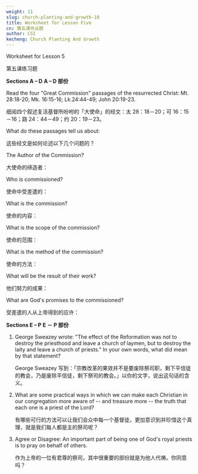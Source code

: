 ```yaml
---
weight: 11
slug: church-planting-and-growth-10
title: Worksheet for Lesson Five
cn: 第五课作业题
author: CSI
kecheng: Church Planting And Growth
---
```


Worksheet for Lesson 5

第五课练习题

**Sections A – D**
**A – D 部份**

Read the four "Great Commission" passages of the resurrected Christ: Mt. 28:18-20; Mk. 16:15-16; Lk.24:44-49; John 20:19-23.

细阅四个叙述复活基督所吩咐的「大使命」的经文：太 28：18－20；可 16：15－16；路 24：44－49；约 20：19－23。

What do these passages tell us about:

这些经文是如何论述以下几个问题的？

The Author of the Commission?

大使命的缔造者：

Who is commissioned?

使命中受差遣的：

What is the commission?

使命的内容：

What is the scope of the commission?

使命的范围：

What is the method of the commission?

使命的方法：

What will be the result of their work?

他们努力的成果：

What are God's promises to the commissioned?

受差遣的人从上帝得到的应许：

**Sections E – P**
**E － P 部份**

1. George Sweazey wrote: "The effect of the Reformation was not to destroy the priesthood and leave a church of laymen, but to destroy the laity and leave a church of priests." In your own words, what did mean by that statement?

    George Sweazey 写到：「宗教改革的果效并不是要废除祭司职，剩下平信徒的教会，乃是废除平信徒，剩下祭司的教会。」以你的文字，说出这句话的含义。

2. What are some practical ways in which we can make each Christian in our congregation more aware of -- and treasure more -- the truth that each one is a priest of the Lord?

    有哪些可行的方法可以让我们会众中每一个基督徒，更加意识到并珍惜这个真理，就是我们每人都是主的祭司呢？

3. Agree or Disagree: An important part of being one of God's royal priests is to pray on behalf of others.

    作为上帝的一位有君尊的祭司，其中很重要的部份就是为他人代祷。你同意吗？
